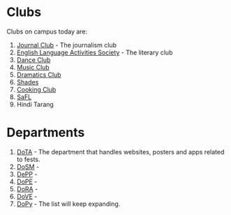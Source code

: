 <!-- TITLE: Student Organisations -->
<!-- SUBTITLE: Recognised student organisations at BITS Hyderabad are mostly of three types - clubs, which are usually focussed on extracurricular activities like dance, music, and drama. Departments, which primarily work for the fests ARENA, ATMOS, and Pearl. Technical Associations and Clubs are focussed on working in a specific area of science or technology.  -->

# Clubs
Clubs on campus today are:

1. [Journal Club](/orgs/journal-club) - The journalism club
2. [English Language Activities Society](/orgs/elas) - The literary club
3. [Dance Club](/dance-club)
4. [Music Club](/music-club)
5. [Dramatics Club](/dramatics-club)
6. [Shades](/shades)
7. [Cooking Club](/cooking-club)
8. [SaFL](/safl)
9. Hindi Tarang

# Departments
1. [DoTA](/orgs/dota) - The department that handles websites, posters and apps related to fests.
2. [DoSM](/orgs/dosm) - 
3. [DePP](/orgs/depp) - 
4. [DoPE](/orgs/dope) - 
5. [DoRA](/orgs/dora) - 
6. [DoVE](/orgs/dove) - 
7. [DoPy](/orgs/dopy) - 
The list will keep expanding.